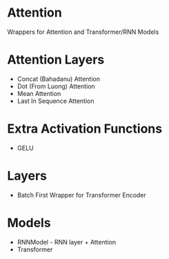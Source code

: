 # Attention
Wrappers for Attention and Transformer/RNN Models

# Attention Layers
  * Concat (Bahadanu) Attention
  * Dot (From Luong) Attention
  * Mean Attention
  * Last In Sequence Attention

# Extra Activation Functions
  * GELU

# Layers
  * Batch First Wrapper for Transformer Encoder

# Models
  * RNNModel - RNN layer + Attention
  * Transformer

